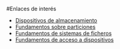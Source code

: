 
#Enlaces de interés


* [Dispositivos de almacenamiento](https://es.opensuse.org/SDB:Fundamentos_de_dispositivos_de_almacenamiento)
* [Fundamentos sobre particiones](https://es.opensuse.org/SDB:Fundamentos_sobre_particiones,_sistemas_de_archivos_y_puntos_de_montaje)
* [Fundamentos de sistemas de ficheros](https://es.opensuse.org/SDB:Fundamentos_del_sistema_de_ficheros)
* [Fundamentos de acceso a dispositivos](https://es.opensuse.org/SDB:Fundamentos_del_acceso_a_dispositivos)

